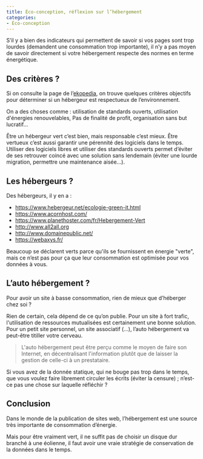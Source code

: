 ```yaml
---
title: Éco-conception, réflexion sur l’hébergement
categories:
- Éco-conception
---
```


S’il y a bien des indicateurs qui permettent de savoir si vos pages sont trop lourdes (demandent une consommation trop importante), il n’y a pas moyen de savoir directement si votre hébergement respecte des normes en terme énergétique.

## Des critères ?

Si on consulte la page de l’[ekopedia](https://www.ekopedia.fr/wiki/H%C3%A9bergement_Internet), on trouve quelques critères objectifs pour déterminer si un hébergeur est respectueux de l’environnement.

On a des choses comme : utilisation de standards ouverts, utilisation d'énergies renouvelables, Pas de finalité de profit, organisation sans but lucratif…

Être un hébergeur vert c’est bien, mais responsable c’est mieux. Être vertueux c’est aussi garantir une pérennité des logiciels dans le temps. Utiliser des logiciels libres et utiliser des standards ouverts permet d’éviter de ses retrouver coincé avec une solution sans lendemain (éviter une lourde migration, permettre une maintenance aisée…).

## Les hébergeurs ?

Des hébergeurs, il y en a :

 - <https://www.hebergeur.net/ecologie-green-it.html> 
 - <https://www.acornhost.com/> 
 - <https://www.planethoster.com/fr/Hebergement-Vert> 
 - <http://www.all2all.org> 
 - <http://www.domainepublic.net/>
 - <https://webaxys.fr/>

Beaucoup se déclarent verts parce qu'ils se fournissent en énergie "verte", mais ce n’est pas pour ça que leur consommation est optimisée pour vos données à vous.

## L’auto hébergement ?

Pour avoir un site à basse consommation, rien de mieux que d’héberger chez soi ?

Rien de certain, cela dépend de ce qu’on publie. Pour un site à fort trafic, l'utilisation de ressources mutualisées est certainement une bonne solution. Pour un petit site personnel, un site associatif (…), l’auto hébergement va peut-être titiller votre cerveau.

> L'auto hébergement peut être perçu comme le moyen de faire son Internet, en décentralisant l'information plutôt que de laisser la gestion de celle-ci à un prestataire.

Si vous avez de la donnée statique, qui ne bouge pas trop dans le temps, que vous voulez faire librement circuler les écrits (éviter la censure) ; n’est-ce pas une chose sur laquelle réfléchir ?

## Conclusion

Dans le monde de la publication de sites web, l’hébergement est une source très importante de consommation d’énergie.

Mais pour être vraiment vert, il ne suffit pas de choisir un disque dur branché à une éolienne, il faut avoir une vraie stratégie de conservation de la données dans le temps.

